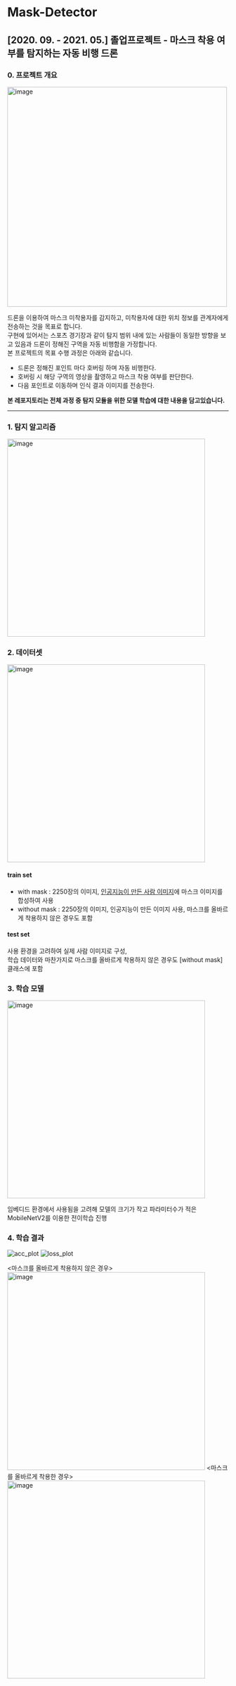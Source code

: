 # Mask-Detector
[2020. 09. - 2021. 05.] 졸업프로젝트 - 마스크 착용 여부를 탐지하는 자동 비행 드론
---
### 0. 프로젝트 개요
<img width="500" alt="image" src="https://user-images.githubusercontent.com/96675556/163590307-b4244017-d560-41df-b488-5c78276edf43.png">

드론을 이용하여 마스크 미착용자를 감지하고, 미착용자에 대한 위치 정보를 관계자에게 전송하는 것을 목표로 합니다.  
구현에 있어서는 스포츠 경기장과 같이 탐지 범위 내에 있는 사람들이 동일한 방향을 보고 있음과 드론이 정해진 구역을 자동 비행함을 가정합니다.  
본 프로젝트의 목표 수행 과정은 아래와 같습니다.

- 드론은 정해진 포인트 마다 호버링 하며 자동 비행한다.
- 호버링 시 해당 구역의 영상을 촬영하고 마스크 착용 여부를 판단한다.
- 다음 포인트로 이동하며 인식 결과 이미지를 전송한다.

**본 레포지토리는 전체 과정 중 탐지 모듈을 위한 모델 학습에 대한 내용을 담고있습니다.**  

---

### 1. 탐지 알고리즘 

<img width="450" alt="image" src="https://user-images.githubusercontent.com/96675556/163592619-8f9c1fea-559b-431d-a4a5-538666d37b79.png">

### 2. 데이터셋

<img width="450" alt="image" src="https://user-images.githubusercontent.com/96675556/163593379-0bee92ed-c7c4-44ef-b401-618665059a57.png">

#### train set
- with mask : 2250장의 이미지, [인공지능이 만든 사람 이미지](https://generated.photos/)에 마스크 이미지를 합성하여 사용  
- without mask : 2250장의 이미지, 인공지능이 만든 이미지 사용, 마스크를 올바르게 착용하지 않은 경우도 포함

#### test set
사용 환경을 고려하여 실제 사람 이미지로 구성,  
학습 데이터와 마찬가지로 마스크를 올바르게 착용하지 않은 경우도 [without mask] 클래스에 포함

### 3. 학습 모델

<img width="450" alt="image" src="https://user-images.githubusercontent.com/96675556/163593685-2f861d0e-f86d-41e7-b141-6f0bd313b6ca.png">

임베디드 환경에서 사용됨을 고려해 모델의 크기가 작고 파라미터수가 적은 MobileNetV2를 이용한 전이학습 진행

### 4. 학습 결과

![acc_plot](https://user-images.githubusercontent.com/96675556/163594214-49612138-85f2-4e2f-a5cf-fe487c15d145.png)
![loss_plot](https://user-images.githubusercontent.com/96675556/163594222-7bdc5303-3d24-4f6e-ba6a-c81d4842d3ca.png)

<마스크를 올바르게 착용하지 않은 경우>
<img width="450" alt="image" src="https://user-images.githubusercontent.com/96675556/163594550-21e18f56-090c-432b-bcc3-868a2a25deba.png">
<마스크를 올바르게 착용한 경우>
<img width="450" alt="image" src="https://user-images.githubusercontent.com/96675556/163594689-1b603aa4-0ed8-40b5-991c-0328da71d074.png">

